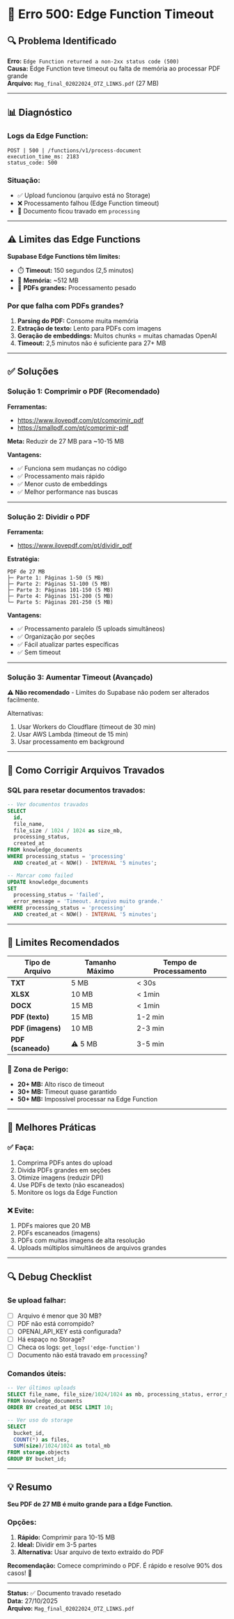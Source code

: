 # 🐛 Erro 500: Edge Function Timeout

## 🔍 Problema Identificado

**Erro:** `Edge Function returned a non-2xx status code (500)`  
**Causa:** Edge Function teve timeout ou falta de memória ao processar PDF grande  
**Arquivo:** `Mag_final_02022024_OTZ_LINKS.pdf` (27 MB)

---

## 📊 Diagnóstico

### Logs da Edge Function:
```
POST | 500 | /functions/v1/process-document
execution_time_ms: 2183
status_code: 500
```

### Situação:
- ✅ Upload funcionou (arquivo está no Storage)
- ❌ Processamento falhou (Edge Function timeout)
- 🔄 Documento ficou travado em `processing`

---

## ⚠️ Limites das Edge Functions

**Supabase Edge Functions têm limites:**
- ⏱️ **Timeout:** 150 segundos (2,5 minutos)
- 💾 **Memória:** ~512 MB
- 📄 **PDFs grandes:** Processamento pesado

### Por que falha com PDFs grandes?

1. **Parsing do PDF:** Consome muita memória
2. **Extração de texto:** Lento para PDFs com imagens
3. **Geração de embeddings:** Muitos chunks = muitas chamadas OpenAI
4. **Timeout:** 2,5 minutos não é suficiente para 27+ MB

---

## ✅ Soluções

### Solução 1: Comprimir o PDF (Recomendado)

**Ferramentas:**
- https://www.ilovepdf.com/pt/comprimir_pdf
- https://smallpdf.com/pt/comprimir-pdf

**Meta:** Reduzir de 27 MB para ~10-15 MB

**Vantagens:**
- ✅ Funciona sem mudanças no código
- ✅ Processamento mais rápido
- ✅ Menor custo de embeddings
- ✅ Melhor performance nas buscas

---

### Solução 2: Dividir o PDF

**Ferramenta:**
- https://www.ilovepdf.com/pt/dividir_pdf

**Estratégia:**
```
PDF de 27 MB
├─ Parte 1: Páginas 1-50 (5 MB)
├─ Parte 2: Páginas 51-100 (5 MB)
├─ Parte 3: Páginas 101-150 (5 MB)
├─ Parte 4: Páginas 151-200 (5 MB)
└─ Parte 5: Páginas 201-250 (5 MB)
```

**Vantagens:**
- ✅ Processamento paralelo (5 uploads simultâneos)
- ✅ Organização por seções
- ✅ Fácil atualizar partes específicas
- ✅ Sem timeout

---

### Solução 3: Aumentar Timeout (Avançado)

**⚠️ Não recomendado** - Limites do Supabase não podem ser alterados facilmente.

Alternativas:
1. Usar Workers do Cloudflare (timeout de 30 min)
2. Usar AWS Lambda (timeout de 15 min)
3. Usar processamento em background

---

## 🔧 Como Corrigir Arquivos Travados

### SQL para resetar documentos travados:

```sql
-- Ver documentos travados
SELECT 
  id,
  file_name,
  file_size / 1024 / 1024 as size_mb,
  processing_status,
  created_at
FROM knowledge_documents
WHERE processing_status = 'processing'
  AND created_at < NOW() - INTERVAL '5 minutes';

-- Marcar como failed
UPDATE knowledge_documents
SET 
  processing_status = 'failed',
  error_message = 'Timeout. Arquivo muito grande.'
WHERE processing_status = 'processing'
  AND created_at < NOW() - INTERVAL '5 minutes';
```

---

## 📏 Limites Recomendados

| Tipo de Arquivo | Tamanho Máximo | Tempo de Processamento |
|-----------------|----------------|------------------------|
| **TXT** | 5 MB | < 30s |
| **XLSX** | 10 MB | < 1min |
| **DOCX** | 15 MB | < 1min |
| **PDF (texto)** | 15 MB | 1-2 min |
| **PDF (imagens)** | 10 MB | 2-3 min |
| **PDF (scaneado)** | ⚠️ 5 MB | 3-5 min |

### 🚨 Zona de Perigo:
- **20+ MB:** Alto risco de timeout
- **30+ MB:** Timeout quase garantido
- **50+ MB:** Impossível processar na Edge Function

---

## 🎯 Melhores Práticas

### ✅ Faça:
1. Comprima PDFs antes do upload
2. Divida PDFs grandes em seções
3. Otimize imagens (reduzir DPI)
4. Use PDFs de texto (não escaneados)
5. Monitore os logs da Edge Function

### ❌ Evite:
1. PDFs maiores que 20 MB
2. PDFs escaneados (imagens)
3. PDFs com muitas imagens de alta resolução
4. Uploads múltiplos simultâneos de arquivos grandes

---

## 🔍 Debug Checklist

### Se upload falhar:

- [ ] Arquivo é menor que 30 MB?
- [ ] PDF não está corrompido?
- [ ] OPENAI_API_KEY está configurada?
- [ ] Há espaço no Storage?
- [ ] Checa os logs: `get_logs('edge-function')`
- [ ] Documento não está travado em `processing`?

### Comandos úteis:

```sql
-- Ver últimos uploads
SELECT file_name, file_size/1024/1024 as mb, processing_status, error_message
FROM knowledge_documents
ORDER BY created_at DESC LIMIT 10;

-- Ver uso do storage
SELECT 
  bucket_id,
  COUNT(*) as files,
  SUM(size)/1024/1024 as total_mb
FROM storage.objects
GROUP BY bucket_id;
```

---

## 💡 Resumo

**Seu PDF de 27 MB é muito grande para a Edge Function.**

### Opções:

1. **Rápido:** Comprimir para 10-15 MB
2. **Ideal:** Dividir em 3-5 partes
3. **Alternativa:** Usar arquivo de texto extraído do PDF

**Recomendação:** Comece comprimindo o PDF. É rápido e resolve 90% dos casos! 🚀

---

**Status:** ✅ Documento travado resetado  
**Data:** 27/10/2025  
**Arquivo:** `Mag_final_02022024_OTZ_LINKS.pdf`

